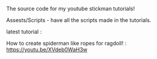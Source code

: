 The source code for my youtube stickman tutorials!

Assests/Scripts - have all the scripts made in the tutorials.

latest tutorial :

How to create spiderman like ropes for ragdoll! :
https://youtu.be/XVdeb0WaH3w